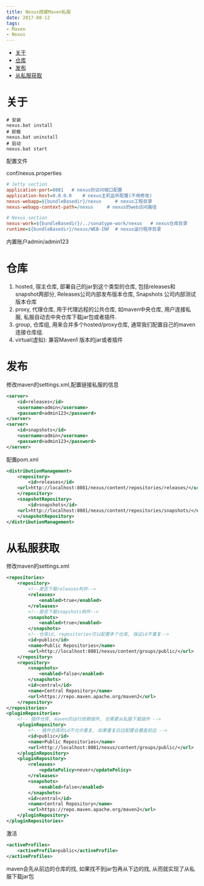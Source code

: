 ```yaml
---
title: Nexus搭建Maven私服
date: 2017-08-12
tags:
- Maven
- Nexus
---
```

<!-- TOC -->

- [关于](#关于)
- [仓库](#仓库)
- [发布](#发布)
- [从私服获取](#从私服获取)

<!-- /TOC -->

# 关于

```shell
# 安装
nexus.bat install
# 卸载
nexus.bat uninstall
# 启动
nexus.bat start
```
配置文件

conf/nexus.properties
```ini
# Jetty section
application-port=8081  	# nexus的访问端口配置
application-host=0.0.0.0 	# nexus主机监听配置(不用修改)
nexus-webapp=${bundleBasedir}/nexus 	# nexus工程目录
nexus-webapp-context-path=/nexus	 # nexus的web访问路径

# Nexus section
nexus-work=${bundleBasedir}/../sonatype-work/nexus   # nexus仓库目录
runtime=${bundleBasedir}/nexus/WEB-INF  # nexus运行程序目录
```

内置账户admin/admin123

# 仓库

1. hosted, 宿主仓库, 部署自己的jar到这个类型的仓库, 包括releases和snapshot两部分, Releases公司内部发布版本仓库,  Snapshots 公司内部测试版本仓库
2. proxy, 代理仓库, 用于代理远程的公共仓库, 如maven中央仓库, 用户连接私服, 私服自动去中央仓库下载jar包或者插件.
3. group, 仓库组, 用来合并多个hosted/proxy仓库, 通常我们配置自己的maven连接仓库组.
4. virtual(虚拟): 兼容Maven1 版本的jar或者插件

# 发布

修改maven的settings.xml,配置链接私服的信息

```xml
<server>
    <id>releases</id>
    <username>admin</username>
    <password>admin123</password>
</server>
<server>
    <id>snapshots</id>
    <username>admin</username>
    <password>admin123</password>
</server>
```

配置pom.xml

```xml
<distributionManagement>
    <repository>
        <id>releases</id>
    <url>http://localhost:8081/nexus/content/repositories/releases/</url>
    </repository>
    <snapshotRepository>
        <id>snapshots</id>
    <url>http://localhost:8081/nexus/content/repositories/snapshots/</url>
    </snapshotRepository>
</distributionManagement>
```

# 从私服获取

修改maven的settings.xml

```xml
<repositories>
    <repository>
        <!--是否下载releases构件-->
        <releases>
            <enabled>true</enabled>
        </releases>
        <!--是否下载snapshots构件-->
        <snapshots>
            <enabled>true</enabled>
        </snapshots>
        <!--仓库id, repositories可以配置多个仓库, 保证id不重复-->
        <id>public</id>
        <name>Public Repositories</name>
        <url>http://localhost:8081/nexus/content/groups/public/</url>
    </repository>
    <repository>
        <snapshots>
            <enabled>false</enabled>
        </snapshots>
        <id>central</id>
        <name>Central Repository</name>
        <url>https://repo.maven.apache.org/maven2</url>
    </repository>
</repositories>
<pluginRepositories>
    <!-- 插件仓库, maven的运行依赖插件, 也需要从私服下载插件 -->
    <pluginRepository>
        <!-- 插件仓库的id不允许重复, 如果重复后边配置会覆盖前边 -->
        <id>public</id>
        <name>Public Repositories</name>
        <url>http://localhost:8081/nexus/content/groups/public/</url>
    </pluginRepository>
    <pluginRepository>
        <releases>
            <updatePolicy>never</updatePolicy>
        </releases>
        <snapshots>
            <enabled>false</enabled>
        </snapshots>
        <id>central</id>
        <name>Central Repository</name>
        <url>https://repo.maven.apache.org/maven2</url>
    </pluginRepository>
</pluginRepositories>
```
激活

```xml
<activeProfiles>
    <activeProfile>public</activeProfile>
</activeProfiles>
```

maven会先从前边的仓库的找, 如果找不到jar包再从下边的找, 从而就实现了从私服下载jar包
